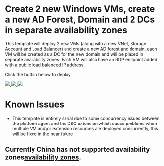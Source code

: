 # Create 2 new Windows VMs, create a new AD Forest, Domain and 2 DCs in separate availability zones

This template will deploy 2 new VMs (along with a new VNet, Storage Account and Load Balancer) and create a new  AD forest and domain, each VM will be created as a DC for the new domain and will be placed in separate availability zones. Each VM will also have an RDP endpoint added with a public load balanced IP address.

Click the button below to deploy

<a href="https://portal.azure.cn/#create/Microsoft.Template/uri/https%3A%2F%2Fraw.githubusercontent.com%2Fciscoxiaobing%2Fazure-quickstart-templates%2Fmaster%2Factive-directory-new-domain-ha-2-dc-zones%2Fazuredeploy.json" target="_blank">
    <img src="http://azuredeploy.net/deploybutton.png"/>
</a>
<a href="https://portal.azure.us/#create/Microsoft.Template/uri/https%3A%2F%2Fraw.githubusercontent.com%2FAzure%2Fazure-quickstart-templates%2Fmaster%2Factive-directory-new-domain-ha-2-dc-zones%2Fazuredeploy.json" target="_blank">
    <img src="http://azuredeploy.net/AzureGov.png"/>
</a>
<a href="http://armviz.io/#/?load=https%3A%2F%2Fraw.githubusercontent.com%2FAzure%2Fazure-quickstart-templates%2Fmaster%2Factive-directory-new-domain-ha-2-dc-zones%2Fazuredeploy.json" target="_blank">
    <img src="http://armviz.io/visualizebutton.png"/>
</a>

# Known Issues

+	This template is entirely serial due to some concurrency issues between the platform agent and the DSC extension which cause problems when multiple VM and\or extension resources are deployed concurrently, this will be fixed in the near future

## Currently China has not supported availability zones[availability zones].

<!-- Docs -->
[availability zones]: https://docs.microsoft.com/en-us/azure/availability-zones/az-overview#regions-that-support-availability-zones
